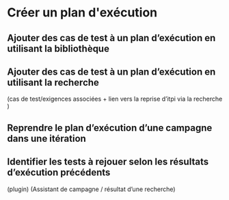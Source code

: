# Créer un plan d'exécution

## Ajouter des cas de test à un plan d’exécution en utilisant la bibliothèque

## Ajouter des cas de test à un plan d’exécution en utilisant la recherche 

(cas de test/exigences associées + lien vers la reprise d’itpi via la recherche )

## Reprendre le plan d’exécution d’une campagne dans une itération 

## Identifier les tests à rejouer selon les résultats d’exécution précédents  

(plugin) (Assistant de campagne / résultat d’une recherche)